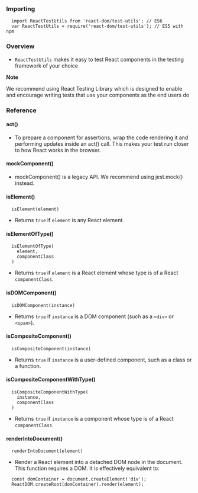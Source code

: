 ### Importing
```
  import ReactTestUtils from 'react-dom/test-utils'; // ES6
  var ReactTestUtils = require('react-dom/test-utils'); // ES5 with npm
```
### Overview
- `ReactTestUtils` makes it easy to test React components in the testing framework of your choice

**Note**

We recommend using React Testing Library which is designed to enable and encourage writing tests that use your components as the end users do
### Reference
#### act()
- To prepare a component for assertions, wrap the code rendering it and performing updates inside an act() call. This makes your test run closer to how React works in the browser.
#### mockComponent()
- mockComponent() is a legacy API. We recommend using jest.mock() instead.
#### isElement()
```
  isElement(element)
```
- Returns `true` if `element` is any React element.
#### isElementOfType()
```
  isElementOfType(
    element,
    componentClass
  )
```
- Returns `true` if `element` is a React element whose type is of a React `componentClass`.
#### isDOMComponent()
```
  isDOMComponent(instance)
```
- Returns `true` if `instance` is a DOM component (such as a `<div>` or `<span>`).
#### isCompositeComponent()
```
  isCompositeComponent(instance)
```
- Returns `true` if `instance` is a user-defined component, such as a class or a function.
#### isCompositeComponentWithType()
```
  isCompositeComponentWithType(
    instance,
    componentClass
  )
```
- Returns `true` if `instance` is a component whose type is of a React `componentClass`.
#### renderIntoDocument()
```
  renderIntoDocument(element)
```
- Render a React element into a detached DOM node in the document. This function requires a DOM. It is effectively equivalent to:
```
  const domContainer = document.createElement('div');
  ReactDOM.createRoot(domContainer).render(element);
```